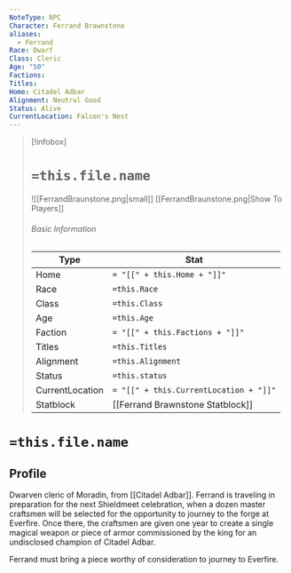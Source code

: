 ```yaml
---
NoteType: NPC
Character: Ferrand Brawnstone
aliases:
  - Ferrand
Race: Dwarf
Class: Cleric
Age: "50"
Factions: 
Titles: 
Home: Citadel Adbar
Alignment: Neutral Good
Status: Alive
CurrentLocation: Falcon's Nest
---
```

> [!infobox]
> # `=this.file.name`
> ![[FerrandBraunstone.png|small]]
> [[FerrandBraunstone.png|Show To Players]]
> ###### Basic Information
> Type |  Stat |
> ---|---|
> Home | `= "[[" + this.Home + "]]"`|
> Race | `=this.Race` |
> Class | `=this.Class` |
> Age | `=this.Age` |
> Faction | `= "[[" + this.Factions + "]]"`|
> Titles | `=this.Titles` |
> Alignment | `=this.Alignment` |
> Status | `=this.status` |
> CurrentLocation| `= "[[" + this.CurrentLocation + "]]"`|
> Statblock | [[Ferrand Brawnstone Statblock]]

# `=this.file.name`
## Profile

Dwarven cleric of Moradin, from [[Citadel Adbar]].  Ferrand is traveling in preparation for the next Shieldmeet celebration, when a dozen master craftsmen will be selected for the opportunity to journey to the forge at Everfire.  Once there, the craftsmen are given one year to create a single magical weapon or piece of armor commissioned by the king for an undisclosed champion of Citadel Adbar.  

Ferrand must bring a piece worthy of consideration to journey to Everfire.  


